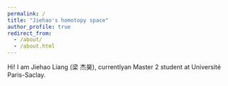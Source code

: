 ```yaml
---
permalink: /
title: "Jiehao's homotopy space"
author_profile: true
redirect_from: 
  - /about/
  - /about.html
---
```


Hi! I am Jiehao Liang (梁 杰昊), currentlyan Master 2 student at Université Paris-Saclay.
